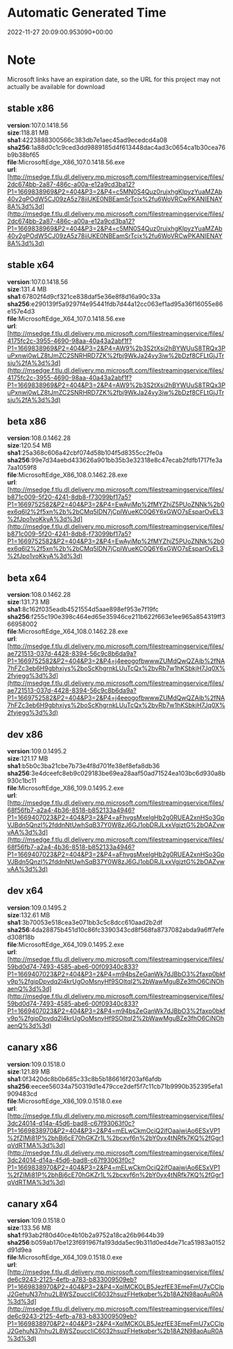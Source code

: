 # Automatic Generated Time
2022-11-27 20:09:00.953090+00:00

# Note
Microsoft links have an expiration date, so the URL for this project may not actually be available for download

## stable x86
**version**:107.0.1418.56  
**size**:118.81 MB  
**sha1**:4223888300566c383db7e1aec45ad9ecedcd4a08  
**sha256**:1a88d0c1c9ced3dd9889185d4f613448dac4ad3c0654ca1b30cea76b9b38bf65  
**file**:MicrosoftEdge_X86_107.0.1418.56.exe  
**url**:[http://msedge.f.tlu.dl.delivery.mp.microsoft.com/filestreamingservice/files/2dc674bb-2a87-486c-a00a-e12a9cd3ba12?P1=1669838969&P2=404&P3=2&P4=c5MN0S4Quz0rujxhgKIpyzYuaMZAb40v2gPOdW5CJ09zA5z78iiUKE0NBEamSrTcjx%2fu6WoVRCwPKANIENAY8A%3d%3d](http://msedge.f.tlu.dl.delivery.mp.microsoft.com/filestreamingservice/files/2dc674bb-2a87-486c-a00a-e12a9cd3ba12?P1=1669838969&P2=404&P3=2&P4=c5MN0S4Quz0rujxhgKIpyzYuaMZAb40v2gPOdW5CJ09zA5z78iiUKE0NBEamSrTcjx%2fu6WoVRCwPKANIENAY8A%3d%3d)  

## stable x64
**version**:107.0.1418.56  
**size**:131.4 MB  
**sha1**:67802f4d9cf321ce838daf5e36e8f8d16a90c33a  
**sha256**:e290139f5a9297f4e95441fdb7d44a12cc063ef1ad95a36f16055e86e157e4d3  
**file**:MicrosoftEdge_X64_107.0.1418.56.exe  
**url**:[http://msedge.f.tlu.dl.delivery.mp.microsoft.com/filestreamingservice/files/4175fc2c-3955-4690-98aa-40a43a2abf1f?P1=1669838969&P2=404&P3=2&P4=AW9%2b3S2tXsi2hBYWUuS8TRQx3PuPxnwi0wLZ8tJmZC2SNRHRD7ZK%2fbj9WkJa24vy3iw%2bDzf8CFLtGjJTrsju%2fA%3d%3d](http://msedge.f.tlu.dl.delivery.mp.microsoft.com/filestreamingservice/files/4175fc2c-3955-4690-98aa-40a43a2abf1f?P1=1669838969&P2=404&P3=2&P4=AW9%2b3S2tXsi2hBYWUuS8TRQx3PuPxnwi0wLZ8tJmZC2SNRHRD7ZK%2fbj9WkJa24vy3iw%2bDzf8CFLtGjJTrsju%2fA%3d%3d)  

## beta x86
**version**:108.0.1462.28  
**size**:120.54 MB  
**sha1**:25a368c606a42cbf074d58b104f5d8355cc2fe0a  
**sha256**:99e7d34aebd433626a901bb35b3e32318e8c47ecab2fdfb1717fe3a7aa1059f8  
**file**:MicrosoftEdge_X86_108.0.1462.28.exe  
**url**:[http://msedge.f.tlu.dl.delivery.mp.microsoft.com/filestreamingservice/files/b871c009-5f20-4241-8db8-f73099bf17a5?P1=1669752582&P2=404&P3=2&P4=EwAyiMp%2fMYZhjZ5PUoZNNk%2b0ex6q6l2%2f5xn%2b%2bCMq5IDN7jCplWueKC0Q6Y6xGWO7sEsparOvEL3%2fJpo1voKkyA%3d%3d](http://msedge.f.tlu.dl.delivery.mp.microsoft.com/filestreamingservice/files/b871c009-5f20-4241-8db8-f73099bf17a5?P1=1669752582&P2=404&P3=2&P4=EwAyiMp%2fMYZhjZ5PUoZNNk%2b0ex6q6l2%2f5xn%2b%2bCMq5IDN7jCplWueKC0Q6Y6xGWO7sEsparOvEL3%2fJpo1voKkyA%3d%3d)  

## beta x64
**version**:108.0.1462.28  
**size**:131.73 MB  
**sha1**:8c162f035eadb4521554d5aae898ef953e7f19fc  
**sha256**:f255c190e398c464ed65e35946ce211b622f663e1ee965a854319ff366958002  
**file**:MicrosoftEdge_X64_108.0.1462.28.exe  
**url**:[http://msedge.f.tlu.dl.delivery.mp.microsoft.com/filestreamingservice/files/ae721513-037d-4428-8394-56c9c8b6da9a?P1=1669752582&P2=404&P3=2&P4=j4eeogofbwwwZUMdQwQZAib%2fNA7hFZc3eb6H9gbhxjys%2boScKhgrnkLUuTcQx%2bvRb7w1hKSbkjH7Jq0X%2fvjegg%3d%3d](http://msedge.f.tlu.dl.delivery.mp.microsoft.com/filestreamingservice/files/ae721513-037d-4428-8394-56c9c8b6da9a?P1=1669752582&P2=404&P3=2&P4=j4eeogofbwwwZUMdQwQZAib%2fNA7hFZc3eb6H9gbhxjys%2boScKhgrnkLUuTcQx%2bvRb7w1hKSbkjH7Jq0X%2fvjegg%3d%3d)  

## dev x86
**version**:109.0.1495.2  
**size**:121.17 MB  
**sha1**:b5b0c3ba21cbe7b73e4f8d701fe38ef8efa8db36  
**sha256**:3e4dceefc8eb9c029183be69ea28aaf50ad71524ea103bc6d930a8b930c1bc11  
**file**:MicrosoftEdge_X86_109.0.1495.2.exe  
**url**:[http://msedge.f.tlu.dl.delivery.mp.microsoft.com/filestreamingservice/files/68f56fb7-a2a4-4b36-8518-b852133a4946?P1=1669407023&P2=404&P3=2&P4=aFhvgsMxeIgHb2g0RUEA2xnHSo3GpVJBdn5QnzI%2fddnNtUwhSqB37Y0W8zJ6GJ1obDRJLxxVgjztG%2bOAZvwvAA%3d%3d](http://msedge.f.tlu.dl.delivery.mp.microsoft.com/filestreamingservice/files/68f56fb7-a2a4-4b36-8518-b852133a4946?P1=1669407023&P2=404&P3=2&P4=aFhvgsMxeIgHb2g0RUEA2xnHSo3GpVJBdn5QnzI%2fddnNtUwhSqB37Y0W8zJ6GJ1obDRJLxxVgjztG%2bOAZvwvAA%3d%3d)  

## dev x64
**version**:109.0.1495.2  
**size**:132.61 MB  
**sha1**:3b70053e518cea3e071bb3c5c8dcc610aad2b2df  
**sha256**:4da28875b451d10c86fc3390343cd8f568fa8737082abda9a6ff7efed308f18b  
**file**:MicrosoftEdge_X64_109.0.1495.2.exe  
**url**:[http://msedge.f.tlu.dl.delivery.mp.microsoft.com/filestreamingservice/files/59bd0d74-7493-4585-abe6-00f09340c833?P1=1669407023&P2=404&P3=2&P4=m94bsZeGanWk7dJBbO3%2faxp0bkfv9p%2fgipDpvdq2l4krUgOoMsnyHf9SOItqI2%2bWawMguBZe3fhO6CiNOhaenQ%3d%3d](http://msedge.f.tlu.dl.delivery.mp.microsoft.com/filestreamingservice/files/59bd0d74-7493-4585-abe6-00f09340c833?P1=1669407023&P2=404&P3=2&P4=m94bsZeGanWk7dJBbO3%2faxp0bkfv9p%2fgipDpvdq2l4krUgOoMsnyHf9SOItqI2%2bWawMguBZe3fhO6CiNOhaenQ%3d%3d)  

## canary x86
**version**:109.0.1518.0  
**size**:121.89 MB  
**sha1**:0f3420dc8b0b685c33c8b5b186616f203af6afdb  
**sha256**:eecee56034a750319d1e479cce2def5f7c11cb71b9990b352395efa1909483cd  
**file**:MicrosoftEdge_X86_109.0.1518.0.exe  
**url**:[http://msedge.f.tlu.dl.delivery.mp.microsoft.com/filestreamingservice/files/3dc24014-d14a-45d6-bad8-c67f93063f0c?P1=1669838970&P2=404&P3=2&P4=mELwCkmOciQ2ifOaajwiAo6ESxVP1%2fZlMi81P%2bhBj6cE70hGKZr1L%2bcxvf6n%2bY0yx4tNRfk7KQ%2fGgr1qVdRTMA%3d%3d](http://msedge.f.tlu.dl.delivery.mp.microsoft.com/filestreamingservice/files/3dc24014-d14a-45d6-bad8-c67f93063f0c?P1=1669838970&P2=404&P3=2&P4=mELwCkmOciQ2ifOaajwiAo6ESxVP1%2fZlMi81P%2bhBj6cE70hGKZr1L%2bcxvf6n%2bY0yx4tNRfk7KQ%2fGgr1qVdRTMA%3d%3d)  

## canary x64
**version**:109.0.1518.0  
**size**:133.56 MB  
**sha1**:f93ab2f80d40ce4b10b2a9752a18ca26b9644b39  
**sha256**:b059ab17be123f691967fa193dda5ec9b311d0ed4de71ca51983a0152d91d9ea  
**file**:MicrosoftEdge_X64_109.0.1518.0.exe  
**url**:[http://msedge.f.tlu.dl.delivery.mp.microsoft.com/filestreamingservice/files/de6c9243-2125-4efb-a783-b833009509eb?P1=1669838970&P2=404&P3=2&P4=XqIMCKOLB5JezfEE3EmeFmU7xCClpJ2GehuN37nhu2L8WSZpuccIiC6032hsuzFHetkqber%2b18A2N98aoAuR0A%3d%3d](http://msedge.f.tlu.dl.delivery.mp.microsoft.com/filestreamingservice/files/de6c9243-2125-4efb-a783-b833009509eb?P1=1669838970&P2=404&P3=2&P4=XqIMCKOLB5JezfEE3EmeFmU7xCClpJ2GehuN37nhu2L8WSZpuccIiC6032hsuzFHetkqber%2b18A2N98aoAuR0A%3d%3d)  

